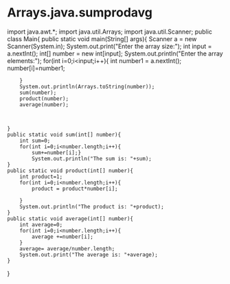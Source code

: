 # Arrays.java.sumprodavg



import java.awt.*;
import java.util.Arrays;
import java.util.Scanner;
public class Main{
    public static void main(String[] args){
        Scanner a = new Scanner(System.in);
        System.out.print("Enter the array size:");
        int input = a.nextInt();
        int[] number = new int[input];
        System.out.println("Enter the array elements:");
        for(int i=0;i<input;i++){
        int number1 = a.nextInt();
        number[i]=number1;
            
        }
        System.out.println(Arrays.toString(number));
        sum(number);
        product(number);
        average(number);
        
    

    }
    public static void sum(int[] number){
        int sum=0;
        for(int i=0;i<number.length;i++){
            sum+=number[i];}
            System.out.println("The sum is: "+sum);
    }
    public static void product(int[] number){
        int product=1;
        for(int i=0;i<number.length;i++){
            product = product*number[i];
            
        }
        System.out.println("The product is: "+product);
    }
    public static void average(int[] number){
        int average=0;
        for(int i=0;i<number.length;i++){
            average +=number[i];
        }
        average= average/number.length;
        System.out.print("The average is: "+average);
    }
}
